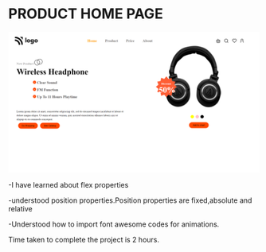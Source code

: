 # PRODUCT HOME PAGE

![product](producthome.png)

-I have learned about flex properties

-understood position properties.Position properties are fixed,absolute and relative

-Understood how to import font awesome codes for animations.

Time taken to complete the project is 2 hours.

